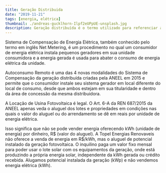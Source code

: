 ```yaml
---
title: Geração Distribuida
date: "2019-11-21"
tags: [energia, elétrica]
thumbnail: ./andreas-gucklhorn-Ilpf2eUPpUE-unsplash.jpg
description: Geração distribuída é o termo utilizado para referenciar a energia elétrica que é gerada próxima ou no local de consumo. Devido as suas vantagens, a cada ano milhares de consumidores integram a geração distribuída no Brasil, quase a totalidade deles através da fonte solar e dos sistemas fotovoltaicos.
---
```


Sistema de Compensação de Energia Elétrica, também conhecido pelo termo em inglês Net Metering, é um procedimento no qual um consumidor de energia elétrica instala pequenos geradores em sua unidade consumidora e a energia gerada é usada para abater o consumo de energia elétrica da unidade.

Autoconsumo Remoto é uma das 4 novas modalidades do Sistema de Compensação da geração distribuída criadas pela ANEEL em 2015 e permite que o consumidor instale seu sistema gerador em local diferente do local de consumo, desde que ambos estejam em sua titularidade e dentro da área de concessão da mesma distribuidora.

A Locação de Usina Fotovoltaica é legal. O Art. 6-A da REN 687/2015 da ANEEL apenas veda o aluguel dos lotes e propriedades em condições nas quais o valor do aluguel ou do arrendamento se dê em reais por unidade de energia elétrica.

Isso significa que não se pode vender energia oferecendo kWh (unidade de energia) por dinheiro, R$ (valor do aluguel). A Topel Energias Renovaveis não oferece a venda de energia em R$/kWh, mas o aluguel de potencial instalado da geração fotovoltaica. O inquilino paga um valor fixo mensal para poder usar o lote solar com os equipamentos da geração, onde está produzindo a própria energia solar, independente da kWh gerada ou crédito recebida. Alugamos potencial instalada da geração (kWp) e não vendemos energia elétrica (kWh).

